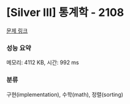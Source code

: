 # [Silver III] 통계학 - 2108 

[문제 링크](https://www.acmicpc.net/problem/2108) 

### 성능 요약

메모리: 4112 KB, 시간: 992 ms

### 분류

구현(implementation), 수학(math), 정렬(sorting)

